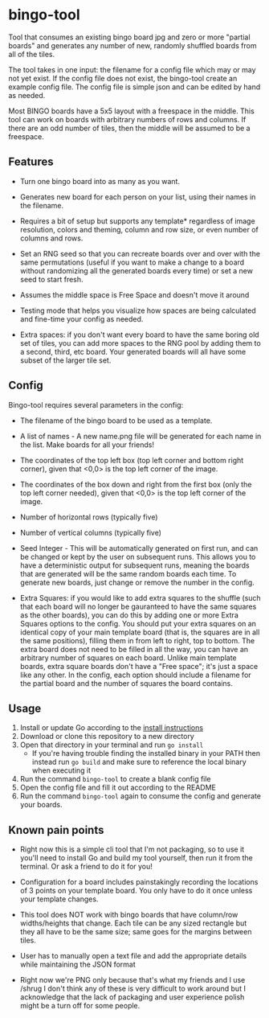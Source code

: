 # bingo-tool
Tool that consumes an existing bingo board jpg and zero or more "partial boards" and generates any number of new, randomly shuffled boards from all of the tiles.

The tool takes in one input: the filename for a config file which may or may not yet exist. If the config file does not exist, the bingo-tool create an example config file. The config file is simple json and can be edited by hand as needed.

Most BINGO boards have a 5x5 layout with a freespace in the middle. This tool can work on boards with arbitrary numbers of rows and columns. If there are an odd number of tiles, then the middle will be assumed to be a freespace.

## Features
- Turn one bingo board into as many as you want.

- Generates new board for each person on your list, using their names in the filename.

- Requires a bit of setup but supports any template* regardless of image resolution, colors and theming, column and row size, or even number of columns and rows.

- Set an RNG seed so that you can recreate boards over and over with the same permutations (useful if you want to make a change to a board without randomizing all the generated boards every time) or set a new seed to start fresh.

- Assumes the middle space is Free Space and doesn't move it around

- Testing mode that helps you visualize how spaces are being calculated and fine-time your config as needed.

- Extra spaces: if you don't want every board to have the same boring old set of tiles, you can add more spaces to the RNG pool by adding them to a second, third, etc board. Your generated boards will all have some subset of the larger tile set.

## Config
Bingo-tool requires several parameters in the config:
- The filename of the bingo board to be used as a template.

- A list of names - A new name.png file will be generated for each name in the list. Make boards for all your friends!

- The coordinates of the top left box (top left corner and bottom right corner), given that <0,0> is the top left corner of the image.

- The coordinates of the box down and right from the first box (only the top left corner needed), given that <0,0> is the top left corner of the image.

- Number of horizontal rows (typically five)

- Number of vertical columns (typically five)

- Seed Integer - This will be automatically generated on first run, and can be changed or kept by the user on subsequent runs. This allows you to have a deterministic output for subsequent runs, meaning the boards that are generated will be the same random boards each time. To generate new boards, just change or remove the number in the config.

- Extra Squares: if you would like to add extra squares to the shuffle (such that each board will no longer be gauranteed to have the same squares as the other boards), you can do this by adding one or more Extra Squares options to the config. You should put your extra squares on an identical copy of your main template board (that is, the squares are in all the same positions), filling them in from left to right, top to bottom. The extra board does not need to be filled in all the way, you can have an arbitrary number of squares on each board. Unlike main template boards, extra square boards don't have a "Free space"; it's just a space like any other. In the config, each option should include a filename for the partial board and the number of squares the board contains.

## Usage
1) Install or update Go according to the [install instructions](https://go.dev/doc/install)
2) Download or clone this repository to a new directory
3) Open that directory in your terminal and run `go install`
	- If you're having trouble finding the installed binary in your PATH then instead run `go build` and make sure to reference the local binary when executing it
4) Run the command `bingo-tool` to create a blank config file
5) Open the config file and fill it out according to the README
6) Run the command `bingo-tool` again to consume the config and generate your boards.

## Known pain points
- Right now this is a simple cli tool that I'm not packaging, so to use it you'll need to install Go and build my tool yourself, then run it from the terminal. Or ask a friend to do it for you!

- Configuration for a board includes painstakingly recording the locations of 3 points on your template board. You only have to do it once unless your template changes.

- This tool does NOT work with bingo boards that have column/row widths/heights that change. Each tile can be any sized rectangle but they all have to be the same size; same goes for the margins between tiles.

- User has to manually open a text file and add the appropriate details while maintaining the JSON format

- Right now we're PNG only because that's what my friends and I use /shrug I don't think any of these is very difficult to work around but I acknowledge that the lack of packaging and user experience polish might be a turn off for some people.